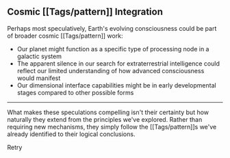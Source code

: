 ## Cosmic [[Tags/pattern]] Integration

Perhaps most speculatively, Earth's evolving consciousness could be part of broader cosmic [[Tags/pattern]] work:

- Our planet might function as a specific type of processing node in a galactic system
- The apparent silence in our search for extraterrestrial intelligence could reflect our limited understanding of how advanced consciousness would manifest
- Our dimensional interface capabilities might be in early developmental stages compared to other possible forms

---

What makes these speculations compelling isn't their certainty but how naturally they extend from the principles we've explored. Rather than requiring new mechanisms, they simply follow the [[Tags/pattern]]s we've already identified to their logical conclusions.

Retry